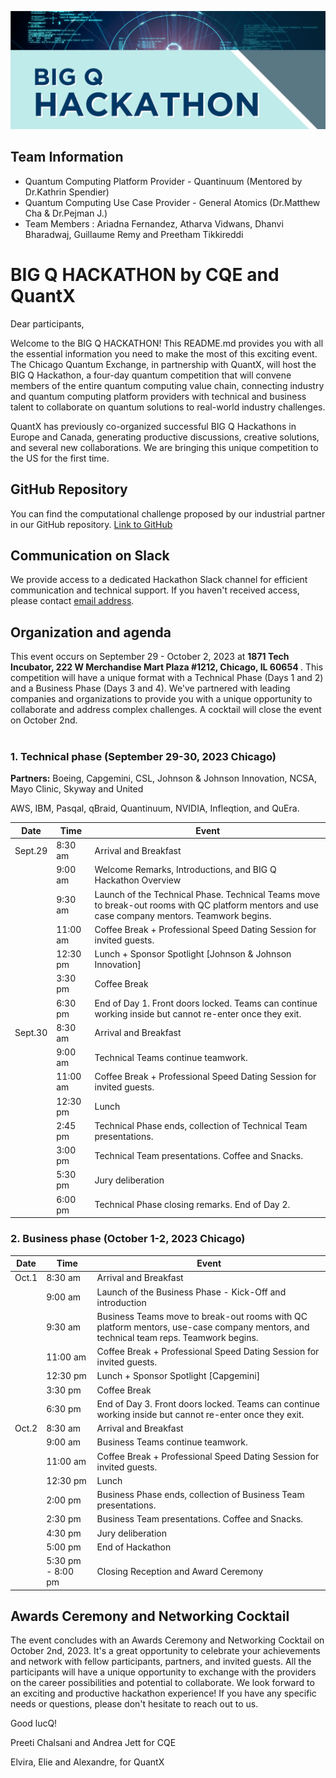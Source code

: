 ![Event Poster](img/bigqhack-chicago-2023.png)

## Team Information 
- Quantum Computing Platform Provider - Quantinuum (Mentored by Dr.Kathrin Spendier)
- Quantum Computing Use Case Provider - General Atomics (Dr.Matthew Cha & Dr.Pejman J.)
- Team Members : Ariadna Fernandez, Atharva Vidwans, Dhanvi Bharadwaj, Guillaume Remy and Preetham Tikkireddi


# BIG Q HACKATHON by CQE and QuantX
Dear participants, 

Welcome to the BIG Q HACKATHON! This README.md provides you with all the essential information you need to make the most of this exciting event.
The Chicago Quantum Exchange, in partnership with QuantX, will host the BIG Q Hackathon, a four-day quantum competition that will convene members of the entire quantum computing value chain, connecting industry and quantum computing platform providers with technical and business talent to collaborate on quantum solutions to real-world industry challenges.

QuantX has previously co-organized successful BIG Q Hackathons in Europe and Canada, generating productive discussions, creative solutions, and several new collaborations.  We are bringing this unique competition to the US for the first time.  


## GitHub Repository
You can find the computational challenge proposed by our industrial partner in our GitHub repository. [Link to GitHub](insert_link_here)

## Communication on Slack
We provide access to a dedicated Hackathon Slack channel for efficient communication and technical support. If you haven't received access, please contact [email address](mailto:alexandre@quantx.fr).

## Organization and agenda
This event occurs on September 29 - October 2, 2023 at <strong> 1871 Tech Incubator, 222 W Merchandise Mart Plaza #1212, Chicago, IL 60654 </strong>. This competition will have a unique format with a Technical Phase (Days 1 and 2) and a Business Phase (Days 3 and 4). We've partnered with leading companies and organizations to provide you with a unique opportunity to collaborate and address complex challenges. A cocktail will close the event on October 2nd.<br><br/>

### 1. Technical phase (September 29-30, 2023 Chicago)

**Partners:**
Boeing, Capgemini, CSL, Johnson & Johnson Innovation, NCSA, Mayo Clinic, Skyway and United
 
 AWS, IBM, Pasqal, qBraid, Quantinuum, NVIDIA, Infleqtion, and QuEra.


| **Date**       | **Time**   | **Event**                                                           |
| -------------- | ---------- | ------------------------------------------------------------------- |
|  Sept.29      | 8:30 am    | Arrival and Breakfast                                               |
|                | 9:00 am    | Welcome Remarks, Introductions, and BIG Q Hackathon Overview        |
|                | 9:30 am    | Launch of the Technical Phase. Technical Teams move to break-out rooms with QC platform mentors and use case company mentors. Teamwork begins. |
|                | 11:00 am   | Coffee Break + Professional Speed Dating Session for invited guests. |
|                | 12:30 pm   | Lunch + Sponsor Spotlight [Johnson & Johnson Innovation]              |
|                | 3:30 pm    | Coffee Break                                                        |
|                | 6:30 pm    | End of Day 1. Front doors locked. Teams can continue working inside but cannot re-enter once they exit. |
| Sept.30        | 8:30 am    | Arrival and Breakfast                                               |
|                | 9:00 am    | Technical Teams continue teamwork.                                   |
|                | 11:00 am   | Coffee Break + Professional Speed Dating Session for invited guests. |
|                | 12:30 pm   | Lunch                                                               |
|                | 2:45 pm    | Technical Phase ends, collection of Technical Team presentations.    |
|                | 3:00 pm    | Technical Team presentations. Coffee and Snacks.                    |
|                | 5:30 pm    | Jury deliberation                                                   |
|                | 6:00 pm    | Technical Phase closing remarks. End of Day 2.                       |


### 2. Business phase (October 1-2, 2023 Chicago)


| **Date**       | **Time**   | **Event**                                                           |
| -------------- | ---------- | ------------------------------------------------------------------- |
|  Oct.1         | 8:30 am    | Arrival and Breakfast                                               |
|                | 9:00 am    | Launch of the Business Phase - Kick-Off and introduction            |
|                | 9:30 am    | Business Teams move to break-out rooms with QC platform mentors, use-case company mentors, and technical team reps. Teamwork begins. |
|                | 11:00 am   | Coffee Break + Professional Speed Dating Session for invited guests. |
|                | 12:30 pm   | Lunch + Sponsor Spotlight [Capgemini]                               |
|                | 3:30 pm    | Coffee Break                                                        |
|                | 6:30 pm    | End of Day 3. Front doors locked. Teams can continue working inside but cannot re-enter once they exit. |
|  Oct.2         | 8:30 am    | Arrival and Breakfast                                               |
|                | 9:00 am    | Business Teams continue teamwork.                                   |
|                | 11:00 am   | Coffee Break + Professional Speed Dating Session for invited guests. |
|                | 12:30 pm   | Lunch                                                               |
|                | 2:00 pm    | Business Phase ends, collection of Business Team presentations.     |
|                | 2:30 pm    | Business Team presentations. Coffee and Snacks.                     |
|                | 4:30 pm    | Jury deliberation                                                   |
|                | 5:00 pm    | End of Hackathon                                                    |
|                | 5:30 pm - 8:00 pm | Closing Reception and Award Ceremony                            |


## Awards Ceremony and Networking Cocktail
The event concludes with an Awards Ceremony and Networking Cocktail on October 2nd, 2023. It's a great opportunity to celebrate your achievements and network with fellow participants, partners, and invited guests. All the participants will have a unique opportunity to exchange with the providers on the career possibilities and potential to collaborate.
We look forward to an exciting and productive hackathon experience! If you have any specific needs or questions, please don't hesitate to reach out to us.

Good lucQ!<br/>

Preeti Chalsani and Andrea Jett for CQE

Elvira, Elie and Alexandre, for QuantX
